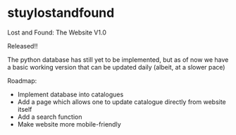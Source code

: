 # stuylostandfound
Lost and Found: The Website V1.0

Released!!

The python database has still yet to be implemented, but as of now we have a basic working version that can be updated daily (albeit, at a slower pace)

Roadmap:
- Implement database into catalogues
- Add a page which allows one to update catalogue directly from website itself
- Add a search function
- Make website more mobile-friendly
